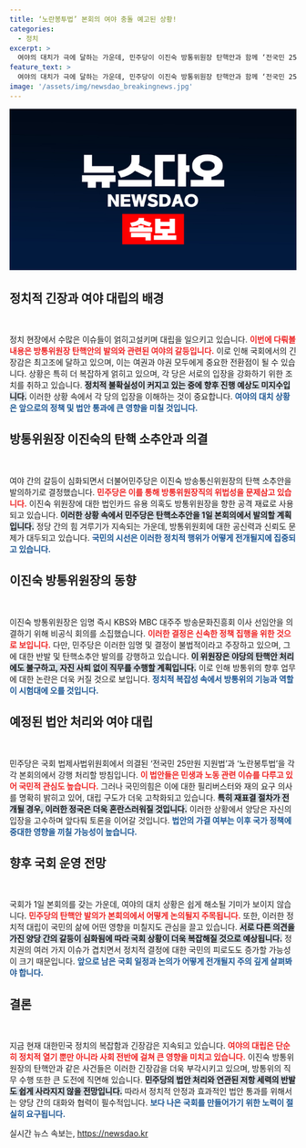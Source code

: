 ```yaml
---
title: ‘노란봉투법’ 본회의 여야 충돌 예고된 상황!
categories:
  - 정치
excerpt: >
  여야의 대치가 극에 달하는 가운데, 민주당이 이진숙 방통위원장 탄핵안과 함께 ‘전국민 25만원 지원법’ 및 ‘노란봉투법’ 강행을 예고했다. 국민의힘은 필리버스터로 맞불을 놓을 준비를 하고 있어, 오는 1일 본회의에서 뜨거운 논쟁이 펼쳐질 전망이다.
feature_text: >
  여야의 대치가 극에 달하는 가운데, 민주당이 이진숙 방통위원장 탄핵안과 함께 ‘전국민 25만원 지원법’ 및 ‘노란봉투법’ 강행을 예고했다. 국민의힘은 필리버스터로 맞불을 놓을 준비를 하고 있어, 오는 1일 본회의에서 뜨거운 논쟁이 펼쳐질 전망이다.
image: '/assets/img/newsdao_breakingnews.jpg'
---
```


<p><img src="/assets/img/newsdao_breakingnews.jpg" alt="flaretime 속보" /></p>

<h2 data-ke-size="size26">정치적 긴장과 여야 대립의 배경</h2>

<p data-ke-size="size16">&nbsp;</p>

<p>정치 현장에서 수많은 이슈들이 얽히고설키며 대립을 일으키고 있습니다. <b><span style="color: #ee2323;">이번에 다뤄볼 내용은 방통위원장 탄핵안의 발의와 관련된 여야의 갈등입니다.</span></b> 이로 인해 국회에서의 긴장감은 최고조에 달하고 있으며, 이는 여권과 야권 모두에게 중요한 전환점이 될 수 있습니다. 상황은 특히 더 복잡하게 얽히고 있으며, 각 당은 서로의 입장을 강화하기 위한 조치를 취하고 있습니다. <b><span style="background-color: #21538527;">정치적 불확실성이 커지고 있는 중에 향후 진행 예상도 미지수입니다.</span></b> 이러한 상황 속에서 각 당의 입장을 이해하는 것이 중요합니다. <b><span style="color: #1a5490;">여야의 대치 상황은 앞으로의 정책 및 법안 통과에 큰 영향을 미칠 것입니다.</span></b></p>

<h2 data-ke-size="size26">방통위원장 이진숙의 탄핵 소추안과 의결</h2>

<p data-ke-size="size16">&nbsp;</p>

<p>여야 간의 갈등이 심화되면서 더불어민주당은 이진숙 방송통신위원장의 탄핵 소추안을 발의하기로 결정했습니다. <b><span style="color: #ee2323;">민주당은 이를 통해 방통위원장직의 위법성을 문제삼고 있습니다.</span></b> 이진숙 위원장에 대한 법인카드 유용 의혹도 방통위원장을 향한 공격 재료로 사용되고 있습니다. <b><span style="background-color: #21538527;">이러한 상황 속에서 민주당은 탄핵소추안을 1일 본회의에서 발의할 계획입니다.</span></b> 정당 간의 힘 겨루기가 지속되는 가운데, 방통위원회에 대한 공신력과 신뢰도 문제가 대두되고 있습니다. <b><span style="color: #1a5490;">국민의 시선은 이러한 정치적 행위가 어떻게 전개될지에 집중되고 있습니다.</span></b></p>

<h2 data-ke-size="size26">이진숙 방통위원장의 동향</h2>

<p data-ke-size="size16">&nbsp;</p>

<p>이진숙 방통위원장은 임명 즉시 KBS와 MBC 대주주 방송문화진흥회 이사 선임안을 의결하기 위해 비공식 회의를 소집했습니다. <b><span style="color: #ee2323;">이러한 결정은 신속한 정책 집행을 위한 것으로 보입니다.</span></b> 다만, 민주당은 이러한 임명 및 결정이 불법적이라고 주장하고 있으며, 그에 대한 반발 및 탄핵소추안 발의를 강행하고 있습니다. <b><span style="background-color: #21538527;">이 위원장은 야당의 탄핵안 처리에도 불구하고, 자진 사퇴 없이 직무를 수행할 계획입니다.</span></b> 이로 인해 방통위의 향후 업무에 대한 논란은 더욱 커질 것으로 보입니다. <b><span style="color: #1a5490;">정치적 복잡성 속에서 방통위의 기능과 역할이 시험대에 오를 것입니다.</span></b></p>

<h2 data-ke-size="size26">예정된 법안 처리와 여야 대립</h2>

<p data-ke-size="size16">&nbsp;</p>

<p>민주당은 국회 법제사법위원회에서 의결된 ‘전국민 25만원 지원법’과 ‘노란봉투법’을 각각 본회의에서 강행 처리할 방침입니다. <b><span style="color: #ee2323;">이 법안들은 민생과 노동 관련 이슈를 다루고 있어 국민적 관심도 높습니다.</span></b> 그러나 국민의힘은 이에 대한 필리버스터와 재의 요구 의사를 명확히 밝히고 있어, 대립 구도가 더욱 고착화되고 있습니다. <b><span style="background-color: #21538527;">특히 재표결 절차가 전개될 경우, 이러한 정국은 더욱 혼란스러워질 것입니다.</span></b> 이러한 상황에서 양당은 자신의 입장을 고수하며 앞다퉈 토론을 이어갈 것입니다. <b><span style="color: #1a5490;">법안의 가결 여부는 이후 국가 정책에 중대한 영향을 끼칠 가능성이 높습니다.</span></b></p>

<h2 data-ke-size="size26">향후 국회 운영 전망</h2>

<p data-ke-size="size16">&nbsp;</p>

<p>국회가 1일 본회의를 갖는 가운데, 여야의 대치 상황은 쉽게 해소될 기미가 보이지 않습니다. <b><span style="color: #ee2323;">민주당의 탄핵안 발의가 본회의에서 어떻게 논의될지 주목됩니다.</span></b> 또한, 이러한 정치적 대립이 국민의 삶에 어떤 영향을 미칠지도 관심을 끌고 있습니다. <b><span style="background-color: #21538527;">서로 다른 의견을 가진 양당 간의 갈등이 심화됨에 따라 국회 상황이 더욱 복잡해질 것으로 예상됩니다.</span></b> 정치권의 여러 가지 이슈가 겹치면서 정치적 결정에 대한 국민의 피로도도 증가할 가능성이 크기 때문입니다. <b><span style="color: #1a5490;">앞으로 남은 국회 일정과 논의가 어떻게 전개될지 주의 깊게 살펴봐야 합니다.</span></b></p>

<h2 data-ke-size="size26">결론</h2>

<p data-ke-size="size16">&nbsp;</p>

<p>지금 현재 대한민국 정치의 복잡함과 긴장감은 지속되고 있습니다. <b><span style="color: #ee2323;">여야의 대립은 단순히 정치적 열기 뿐만 아니라 사회 전반에 걸쳐 큰 영향을 미치고 있습니다.</span></b> 이진숙 방통위원장의 탄핵안과 같은 사건들은 이러한 긴장감을 더욱 부각시키고 있으며, 방통위의 직무 수행 또한 큰 도전에 직면해 있습니다. <b><span style="background-color: #21538527;">민주당의 법안 처리와 연관된 저항 세력의 반발도 쉽게 사라지지 않을 전망입니다.</span></b> 따라서 정치적 안정과 효과적인 법안 통과를 위해서는 양당 간의 대화와 협력이 필수적입니다. <b><span style="color: #1a5490;">보다 나은 국회를 만들어가기 위한 노력이 절실히 요구됩니다.</span></b></p>
실시간 뉴스 속보는, <a href="https://newsdao.kr" rel="dofollow">https://newsdao.kr</a>


